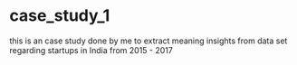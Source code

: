 # case_study_1
this is an case study done by me to extract meaning insights from data set regarding startups in India from 2015 - 2017  
